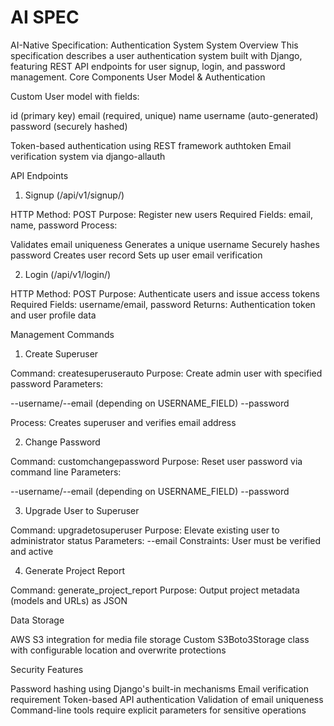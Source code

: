 # AI SPEC


AI-Native Specification: Authentication System
System Overview
This specification describes a user authentication system built with Django, featuring REST API endpoints for user signup, login, and password management.
Core Components
User Model & Authentication

Custom User model with fields:

id (primary key)
email (required, unique)
name
username (auto-generated)
password (securely hashed)


Token-based authentication using REST framework authtoken
Email verification system via django-allauth

API Endpoints
1. Signup (/api/v1/signup/)

HTTP Method: POST
Purpose: Register new users
Required Fields: email, name, password
Process:

Validates email uniqueness
Generates a unique username
Securely hashes password
Creates user record
Sets up user email verification



2. Login (/api/v1/login/)

HTTP Method: POST
Purpose: Authenticate users and issue access tokens
Required Fields: username/email, password
Returns: Authentication token and user profile data

Management Commands
1. Create Superuser

Command: createsuperuserauto
Purpose: Create admin user with specified password
Parameters:

--username/--email (depending on USERNAME_FIELD)
--password


Process: Creates superuser and verifies email address

2. Change Password

Command: customchangepassword
Purpose: Reset user password via command line
Parameters:

--username/--email (depending on USERNAME_FIELD)
--password



3. Upgrade User to Superuser

Command: upgradetosuperuser
Purpose: Elevate existing user to administrator status
Parameters: --email
Constraints: User must be verified and active

4. Generate Project Report

Command: generate_project_report
Purpose: Output project metadata (models and URLs) as JSON

Data Storage

AWS S3 integration for media file storage
Custom S3Boto3Storage class with configurable location and overwrite protections

Security Features

Password hashing using Django's built-in mechanisms
Email verification requirement
Token-based API authentication
Validation of email uniqueness
Command-line tools require explicit parameters for sensitive operations

